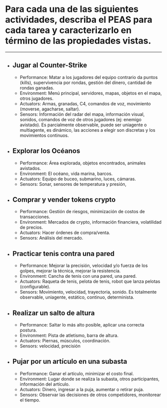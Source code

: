 # Para cada una de las siguientes actividades, describa el PEAS para cada tarea y caracterizarlo en término de las propiedades vistas.

---
- ## **Jugar al Counter-Strike**
  - Performance: Matar a los jugadores del equipo contrario da puntos (kills), supervivencia por rondas, gestión del dinero, cantidad de rondas ganadas. 
  - Environment: Menú principal, servidores, mapas, objetos en el mapa, otros jugadores.
  - Actuators: Armas, granadas, C4, comandos de voz, movimiento (moverse, agacharse, saltar).
  - Sensors: Información del radar del mapa, información visual, sonidos, comandos de voz de otros jugadores (ej: enemigo avistado).
  Es parcialmente observable, puede ser uniagente o multiagente, es dinámico, las acciones a elegir son discretas y los movimientos continuos.
- ## **Explorar los Océanos**
  - Performance: Área explorada, objetos encontrados, animales avistados.
  - Environment: El océano, vida marina, barcos.
  - Actuators: Equipo de buceo, submarino, luces, cámaras.
  - Sensors: Sonar, sensores de temperatura y presión,
- ## **Comprar y vender tokens crypto**
  - Performance: Gestión de riesgos, minimización de costos de transacciones.
  - Environment: Mercados de crypto, información financiera, volatilidad de precios.
  - Actuators: Hacer órdenes de compra/venta. 
  - Sensors: Análisis del mercado.
- ## **Practicar tenis contra una pared**
  - Performance: Mejorar la precisión, velocidad y/o fuerza de los golpes, mejorar la técnica, mejorar la resistencia.
  - Environment: Cancha de tenis con una pared, una pared.
  - Actuators: Raqueta de tenis, pelota de tenis, robot que lanza pelotas (configurable).
  - Sensors: Movimiento, velocidad, trayectoria, sonido.
  Es totalmente observable, uniagente, estático, continuo, determinista.
- ## **Realizar un salto de altura**
  - Performance: Saltar lo más alto posible, aplicar una correcta postura. 
  - Environment: Pista de atletismo, barra de altura. 
  - Actuators: Piernas, músculos, coordinación. 
  - Sensors: velocidad, precisión
- ## **Pujar por un artículo en una subasta**
  - Performance: Ganar el artículo, minimizar el costo final.
  - Environment: Lugar donde se realiza la subasta, otros participantes, información del artículo.
  - Actuators: Dinero, ingresar a la puja, aumentar o retirar puja.
  - Sensors: Observar las decisiones de otros competidores, monitorear el tiempo.

